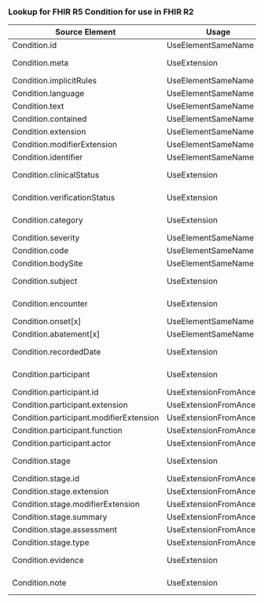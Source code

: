 ### Lookup for FHIR R5 Condition for use in FHIR R2

| Source Element | Usage | Target |
| -------------- | ----- | ------ |
| Condition.id | UseElementSameName | Condition.id |
| Condition.meta | UseExtension | http://hl7.org/fhir/5.0/StructureDefinition/extension-Condition.meta |
| Condition.implicitRules | UseElementSameName | Condition.implicitRules |
| Condition.language | UseElementSameName | Condition.language |
| Condition.text | UseElementSameName | Condition.text |
| Condition.contained | UseElementSameName | Condition.contained |
| Condition.extension | UseElementSameName | Condition.extension |
| Condition.modifierExtension | UseElementSameName | Condition.modifierExtension |
| Condition.identifier | UseElementSameName | Condition.identifier |
| Condition.clinicalStatus | UseExtension | http://hl7.org/fhir/5.0/StructureDefinition/extension-Condition.clinicalStatus |
| Condition.verificationStatus | UseExtension | http://hl7.org/fhir/5.0/StructureDefinition/extension-Condition.verificationStatus |
| Condition.category | UseExtension | http://hl7.org/fhir/5.0/StructureDefinition/extension-Condition.category |
| Condition.severity | UseElementSameName | Condition.severity |
| Condition.code | UseElementSameName | Condition.code |
| Condition.bodySite | UseElementSameName | Condition.bodySite |
| Condition.subject | UseExtension | http://hl7.org/fhir/5.0/StructureDefinition/extension-Condition.subject |
| Condition.encounter | UseExtension | http://hl7.org/fhir/5.0/StructureDefinition/extension-Condition.encounter |
| Condition.onset[x] | UseElementSameName | Condition.onset[x] |
| Condition.abatement[x] | UseElementSameName | Condition.abatement[x] |
| Condition.recordedDate | UseExtension | http://hl7.org/fhir/5.0/StructureDefinition/extension-Condition.recordedDate |
| Condition.participant | UseExtension | http://hl7.org/fhir/5.0/StructureDefinition/extension-Condition.participant |
| Condition.participant.id | UseExtensionFromAncestor | - |
| Condition.participant.extension | UseExtensionFromAncestor | - |
| Condition.participant.modifierExtension | UseExtensionFromAncestor | - |
| Condition.participant.function | UseExtensionFromAncestor | - |
| Condition.participant.actor | UseExtensionFromAncestor | - |
| Condition.stage | UseExtension | http://hl7.org/fhir/5.0/StructureDefinition/extension-Condition.stage |
| Condition.stage.id | UseExtensionFromAncestor | - |
| Condition.stage.extension | UseExtensionFromAncestor | - |
| Condition.stage.modifierExtension | UseExtensionFromAncestor | - |
| Condition.stage.summary | UseExtensionFromAncestor | - |
| Condition.stage.assessment | UseExtensionFromAncestor | - |
| Condition.stage.type | UseExtensionFromAncestor | - |
| Condition.evidence | UseExtension | http://hl7.org/fhir/5.0/StructureDefinition/extension-Condition.evidence |
| Condition.note | UseExtension | http://hl7.org/fhir/5.0/StructureDefinition/extension-Condition.note |
